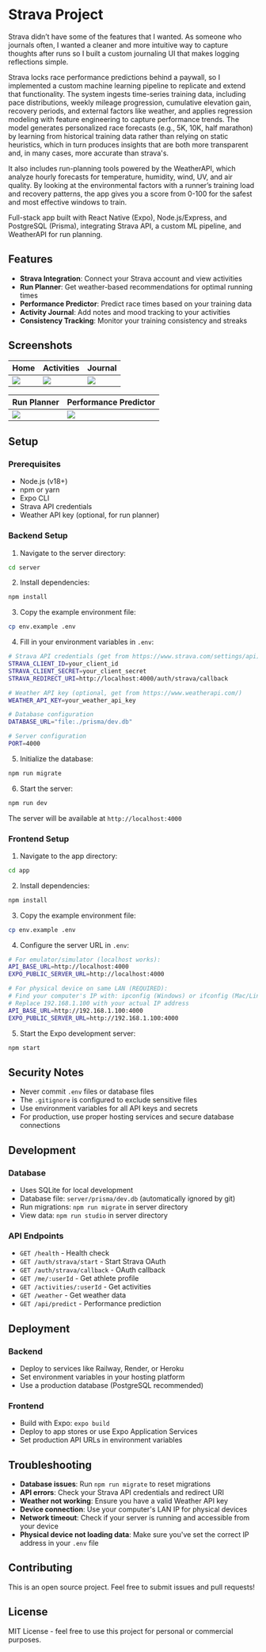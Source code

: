 # Strava Project

Strava didn’t have some of the features that I wanted. As someone who journals often, I wanted a cleaner and more intuitive way to capture thoughts after runs so I built a custom journaling UI that makes logging reflections simple.

Strava locks race performance predictions behind a paywall, so I implemented a custom machine learning pipeline to replicate and extend that functionality. The system ingests time-series training data, including pace distributions, weekly mileage progression, cumulative elevation gain, recovery periods, and external factors like weather, and applies regression modeling with feature engineering to capture performance trends. The model generates personalized race forecasts (e.g., 5K, 10K, half marathon) by learning from historical training data rather than relying on static heuristics, which in turn produces insights that are both more transparent and, in many cases, more accurate than strava's.

It also includes run-planning tools powered by the WeatherAPI, which analyze hourly forecasts for temperature, humidity, wind, UV, and air quality. By looking at the environmental factors with a runner’s training load and recovery patterns, the app gives you a score from 0-100 for the safest and most effective windows to train.

Full-stack app built with React Native (Expo), Node.js/Express, and PostgreSQL (Prisma), integrating Strava API, a custom ML pipeline, and WeatherAPI for run planning.

## Features

- **Strava Integration**: Connect your Strava account and view activities
- **Run Planner**: Get weather-based recommendations for optimal running times
- **Performance Predictor**: Predict race times based on your training data
- **Activity Journal**: Add notes and mood tracking to your activities
- **Consistency Tracking**: Monitor your training consistency and streaks

## Screenshots

| Home | Activities | Journal |
|------|------------|---------|
| ![](screenshots/home.jpg) | ![](screenshots/activities.jpg) | ![](screenshots/journal.jpg) |

| Run Planner | Performance Predictor |
|-------------|------------------------|
| ![](screenshots/run-planner.jpg) | ![](screenshots/predictor.jpg) |


## Setup

### Prerequisites
- Node.js (v18+)
- npm or yarn
- Expo CLI
- Strava API credentials
- Weather API key (optional, for run planner)

### Backend Setup

1. Navigate to the server directory:
```bash
cd server
```

2. Install dependencies:
```bash
npm install
```

3. Copy the example environment file:
```bash
cp env.example .env
```

4. Fill in your environment variables in `.env`:
```bash
# Strava API credentials (get from https://www.strava.com/settings/api)
STRAVA_CLIENT_ID=your_client_id
STRAVA_CLIENT_SECRET=your_client_secret
STRAVA_REDIRECT_URI=http://localhost:4000/auth/strava/callback

# Weather API key (optional, get from https://www.weatherapi.com/)
WEATHER_API_KEY=your_weather_api_key

# Database configuration
DATABASE_URL="file:./prisma/dev.db"

# Server configuration
PORT=4000
```

5. Initialize the database:
```bash
npm run migrate
```

6. Start the server:
```bash
npm run dev
```

The server will be available at `http://localhost:4000`

### Frontend Setup

1. Navigate to the app directory:
```bash
cd app
```

2. Install dependencies:
```bash
npm install
```

3. Copy the example environment file:
```bash
cp env.example .env
```

4. Configure the server URL in `.env`:
```bash
# For emulator/simulator (localhost works):
API_BASE_URL=http://localhost:4000
EXPO_PUBLIC_SERVER_URL=http://localhost:4000

# For physical device on same LAN (REQUIRED):
# Find your computer's IP with: ipconfig (Windows) or ifconfig (Mac/Linux)
# Replace 192.168.1.100 with your actual IP address
API_BASE_URL=http://192.168.1.100:4000
EXPO_PUBLIC_SERVER_URL=http://192.168.1.100:4000
```

5. Start the Expo development server:
```bash
npm start
```

## Security Notes

- Never commit `.env` files or database files
- The `.gitignore` is configured to exclude sensitive files
- Use environment variables for all API keys and secrets
- For production, use proper hosting services and secure database connections

## Development

### Database
- Uses SQLite for local development
- Database file: `server/prisma/dev.db` (automatically ignored by git)
- Run migrations: `npm run migrate` in server directory
- View data: `npm run studio` in server directory

### API Endpoints
- `GET /health` - Health check
- `GET /auth/strava/start` - Start Strava OAuth
- `GET /auth/strava/callback` - OAuth callback
- `GET /me/:userId` - Get athlete profile
- `GET /activities/:userId` - Get activities
- `GET /weather` - Get weather data
- `GET /api/predict` - Performance prediction

## Deployment

### Backend
- Deploy to services like Railway, Render, or Heroku
- Set environment variables in your hosting platform
- Use a production database (PostgreSQL recommended)

### Frontend
- Build with Expo: `expo build`
- Deploy to app stores or use Expo Application Services
- Set production API URLs in environment variables

## Troubleshooting

- **Database issues**: Run `npm run migrate` to reset migrations
- **API errors**: Check your Strava API credentials and redirect URI
- **Weather not working**: Ensure you have a valid Weather API key
- **Device connection**: Use your computer's LAN IP for physical devices
- **Network timeout**: Check if your server is running and accessible from your device
- **Physical device not loading data**: Make sure you've set the correct IP address in your `.env` file

## Contributing

This is an open source project. Feel free to submit issues and pull requests!

## License

MIT License - feel free to use this project for personal or commercial purposes.

